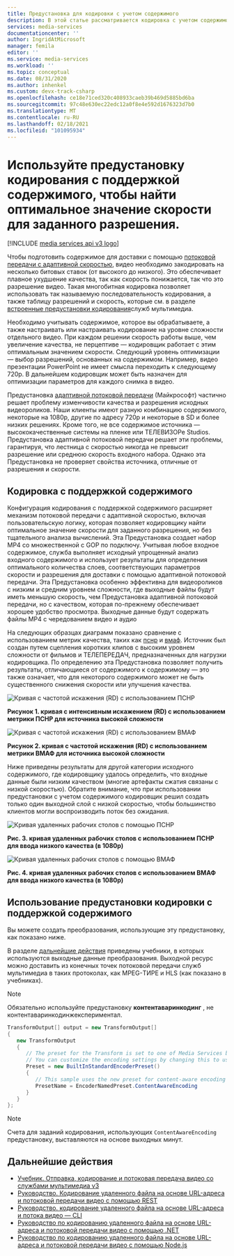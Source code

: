 ```yaml
---
title: Предустановка для кодировки с учетом содержимого
description: В этой статье рассматривается кодировка с учетом содержимого в Cлужбы мультимедиа Microsoft Azure v3.
services: media-services
documentationcenter: ''
author: IngridAtMicrosoft
manager: femila
editor: ''
ms.service: media-services
ms.workload: ''
ms.topic: conceptual
ms.date: 08/31/2020
ms.author: inhenkel
ms.custom: devx-track-csharp
ms.openlocfilehash: ce18e71ced320c408933caeb39b469d5885bd6ba
ms.sourcegitcommit: 97c48e630ec22edc12a0f8e4e592d1676323d7b0
ms.translationtype: MT
ms.contentlocale: ru-RU
ms.lasthandoff: 02/18/2021
ms.locfileid: "101095934"
---
```

# <a name="use-the-content-aware-encoding-preset-to-find-the-optimal-bitrate-value-for-a-given-resolution"></a>Используйте предустановку кодирования с поддержкой содержимого, чтобы найти оптимальное значение скорости для заданного разрешения.

[!INCLUDE [media services api v3 logo](./includes/v3-hr.md)]

Чтобы подготовить содержимое для доставки с помощью [потоковой передачи с адаптивной скоростью](https://en.wikipedia.org/wiki/Adaptive_bitrate_streaming), видео необходимо закодировать на несколько битовых ставок (от высокого до низкого). Это обеспечивает плавное ухудшение качества, так как скорость понижается, так что это разрешение видео. Такая многобитная кодировка позволяет использовать так называемую последовательность кодирования, а также таблицу разрешений и скорость, которые см. в разделе [встроенные предустановки кодирования](/rest/api/media/transforms/createorupdate#encodernamedpreset)служб мультимедиа.

Необходимо учитывать содержимое, которое вы обрабатываете, а также настраивать или настраивать кодирование на уровне сложности отдельного видео. При каждом решении скорость работы выше, чем увеличение качества, не перцептиве — кодировщик работает с этим оптимальным значением скорости. Следующий уровень оптимизации — выбор разрешений, основанных на содержимом. Например, видео презентации PowerPoint не имеет смысла переходить к следующему 720p. В дальнейшем кодировщик может быть назначен для оптимизации параметров для каждого снимка в видео. 

Предустановка [адаптивной потоковой передачи](autogen-bitrate-ladder.md) (Майкрософт) частично решает проблему изменчивости качества и разрешения исходных видеороликов. Наши клиенты имеют разную комбинацию содержимого, некоторые на 1080p, другие по адресу 720p и некоторые в SD и более низких решениях. Кроме того, не все содержимое источника — высококачественные системы на пленке или ТЕЛЕВИЗОРе Studios. Предустановка адаптивной потоковой передачи решает эти проблемы, гарантируя, что лестница с скоростью никогда не превысит разрешение или среднюю скорость входного набора. Однако эта Предустановка не проверяет свойства источника, отличные от разрешения и скорости.

## <a name="the-content-aware-encoding"></a>Кодировка с поддержкой содержимого

Конфигурация кодирования с поддержкой содержимого расширяет механизм потоковой передачи с адаптивной скоростью, включая пользовательскую логику, которая позволяет кодировщику найти оптимальное значение скорости для заданного разрешения, но без тщательного анализа вычислений. Эта Предустановка создает набор MP4 со множественной с GOP по подключу. Учитывая любое входное содержимое, служба выполняет исходный упрощенный анализ входного содержимого и использует результаты для определения оптимального количества слоев, соответствующих параметров скорости и разрешения для доставки с помощью адаптивной потоковой передачи. Эта Предустановка особенно эффективна для видеороликов с низким и средним уровнем сложности, где выходные файлы будут иметь меньшую скорость, чем Предустановка адаптивной потоковой передачи, но с качеством, которая по-прежнему обеспечивает хорошее удобство просмотра. Выходные данные будут содержать файлы MP4 с чередованием видео и аудио

На следующих образцах диаграмм показано сравнение с использованием метрик качества, таких как [пснр](https://en.wikipedia.org/wiki/Peak_signal-to-noise_ratio) и [вмаф](https://en.wikipedia.org/wiki/Video_Multimethod_Assessment_Fusion). Источник был создан путем сцепления коротких клипов с высоким уровнем сложности от фильмов и ТЕЛЕПЕРЕДАЧ, предназначенных для нагрузки кодировщика. По определению эта Предустановка позволяет получить результаты, отличающиеся от содержимого к содержимому — это также означает, что для некоторого содержимого может не быть существенного снижения скорости или улучшения качества.

![Кривая с частотой искажения (RD) с использованием ПСНР](media/content-aware-encoding/msrv1.png)

**Рисунок 1. кривая с интенсивным искажением (RD) с использованием метрики ПСНР для источника высокой сложности**

![Кривая с частотой искажения (RD) с использованием ВМАФ](media/content-aware-encoding/msrv2.png)

**Рисунок 2. кривая с частотой искажения (RD) с использованием метрики ВМАФ для источника высокой сложности**

Ниже приведены результаты для другой категории исходного содержимого, где кодировщику удалось определить, что входные данные были низким качеством (многие артефакты сжатия связаны с низкой скоростью). Обратите внимание, что при использовании предустановки с учетом содержимого кодировщик решил создать только один выходной слой с низкой скоростью, чтобы большинство клиентов могли воспроизводить поток без ожидания.

![Кривая удаленных рабочих столов с помощью ПСНР](media/content-aware-encoding/msrv3.png)

**Рис. 3. кривая удаленных рабочих столов с использованием ПСНР для ввода низкого качества (в 1080p)**

![Кривая удаленных рабочих столов с помощью ВМАФ](media/content-aware-encoding/msrv4.png)

**Рис. 4. кривая удаленных рабочих столов с использованием ВМАФ для ввода низкого качества (в 1080p)**

## <a name="how-to-use-the-content-aware-encoding-preset"></a>Использование предустановки кодировки с поддержкой содержимого 

Вы можете создать преобразования, использующие эту предустановку, как показано ниже. 

В разделе [дальнейшие действия](#next-steps) приведены учебники, в которых используются выходные данные преобразования. Выходной ресурс можно доставить из конечных точек потоковой передачи служб мультимедиа в таких протоколах, как MPEG-ТИРЕ и HLS (как показано в учебниках).

> [!NOTE]
> Обязательно используйте предустановку **контентаваринкодинг** , не контентаваринкодинжекспериментал.

```csharp
TransformOutput[] output = new TransformOutput[]
{
   new TransformOutput
   {
      // The preset for the Transform is set to one of Media Services built-in sample presets.
      // You can customize the encoding settings by changing this to use "StandardEncoderPreset" class.
      Preset = new BuiltInStandardEncoderPreset()
      {
         // This sample uses the new preset for content-aware encoding
         PresetName = EncoderNamedPreset.ContentAwareEncoding
      }
   }
};
```

> [!NOTE]
> Счета для заданий кодирования, использующих `ContentAwareEncoding` предустановку, выставляются на основе выходных минут. 
  
## <a name="next-steps"></a>Дальнейшие действия

* [Учебник. Отправка, кодирование и потоковая передача видео со службами мультимедиа v3](stream-files-tutorial-with-api.md)
* [Руководство. Кодирование удаленного файла на основе URL-адреса и потоковой передачи видео с помощью REST](stream-files-tutorial-with-rest.md)
* [Руководство. кодирование удаленного файла на основе URL-адреса и потока видео — CLI](stream-files-cli-quickstart.md)
* [Руководство по кодированию удаленного файла на основе URL-адреса и потоковой передачи видео с помощью .NET](stream-files-dotnet-quickstart.md)
* [Руководство по кодированию удаленного файла на основе URL-адреса и потоковой передачи видео с помощью Node.js](stream-files-nodejs-quickstart.md)
